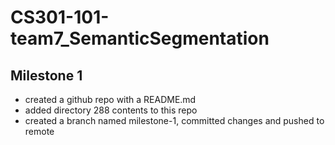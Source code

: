 # CS301-101-team7_SemanticSegmentation

## Milestone 1
- created a github repo with a README.md
- added directory 288 contents to this repo
- created a branch named milestone-1, committed changes and pushed to remote
